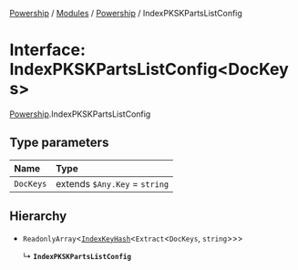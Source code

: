 [Powership](../README.md) / [Modules](../modules.md) / [Powership](../modules/Powership.md) / IndexPKSKPartsListConfig

# Interface: IndexPKSKPartsListConfig<DocKeys\>

[Powership](../modules/Powership.md).IndexPKSKPartsListConfig

## Type parameters

| Name | Type |
| :------ | :------ |
| `DocKeys` | extends `$Any.Key` = `string` |

## Hierarchy

- `ReadonlyArray`<[`IndexKeyHash`](../modules/Powership.md#indexkeyhash)<`Extract`<`DocKeys`, `string`\>\>\>

  ↳ **`IndexPKSKPartsListConfig`**
